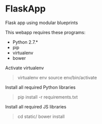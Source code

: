 # FlaskApp
Flask app using modular blueprints

This webapp requires these programs: 

- Python 2.7.*
- pip
- virtualenv
- bower

Activate virtualenv

> virtualenv env
> source env/bin/activate

Install all required Python libraries

> pip install -r requirements.txt

Install all required JS libraries

> cd static/
> bower install
